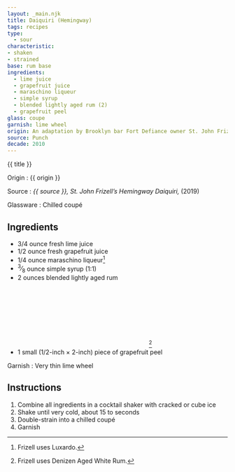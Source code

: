 ```yaml
---
layout: _main.njk
title: Daiquiri (Hemingway)
tags: recipes
type:
  - sour
characteristic:
- shaken
- strained
base: rum base
ingredients:
  - lime juice
  - grapefruit juice
  - maraschino liqueur
  - simple syrup
  - blended lightly aged rum (2)
  - grapefruit peel
glass: coupe
garnish: lime wheel
origin: An adaptation by Brooklyn bar Fort Defiance owner St. John Frizell. This winner of <cite>Punch</cite>&rsquo;s 2019 Hemingway Daiquiri <a href="https://punchdrink.com/articles/ultimate-best-hemingway-daiquiri-cocktail-recipe/" target="_blank" rel="external noopener">recipe contest</a> may stray from historical authenticity, but it's far more palatable than the <q>double the rum and none of the sugar</q> version supposedly preferred by the author of <cite>The Old Man and the Sea</cite>.
source: Punch
decade: 2010
---
```

<!-- markdownlint-disable MD025 -->
{{ title }}
<!-- markdownlint-disable MD025 -->

Origin
  : {{ origin }}

Source
  : <cite>{{ source }}, <span class="quoted"><a>St. John Frizell’s Hemingway Daiquiri</a>,</span></cite> (2019)

Glassware
  : Chilled coupé

## Ingredients

* 3/4 ounce fresh lime juice
* 1/2 ounce fresh grapefruit juice
* 1/4 ounce maraschino liqueur[^1]
* <span class="frac"><sup>3</sup>&frasl;<sub>8</sub></span> ounce simple syrup (1:1)
* 2 ounces blended lightly aged rum<icon-l space="1em" class="bigger" label="(2)"><span class="with-icon"><svg class="icon"><use href="/assets/images/icons/circle-2.svg#circle-2"></use></svg></span></icon-l>[^2]
* 1 small (1/2-inch &times; 2-inch) piece of grapefruit peel

[^1]: Frizell uses Luxardo.

[^2]: Frizell uses Denizen Aged White Rum.

Garnish
  : Very thin lime wheel

## Instructions

1. Combine all ingredients in a cocktail shaker with cracked or cube ice
2. Shake until very cold, about 15 to seconds
3. Double-strain into a chilled coupé
4. Garnish
